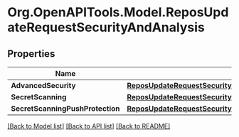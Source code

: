 # Org.OpenAPITools.Model.ReposUpdateRequestSecurityAndAnalysis

## Properties

Name | Type | Description | Notes
------------ | ------------- | ------------- | -------------
**AdvancedSecurity** | [**ReposUpdateRequestSecurityAndAnalysisAdvancedSecurity**](ReposUpdateRequestSecurityAndAnalysisAdvancedSecurity.md) |  | [optional] 
**SecretScanning** | [**ReposUpdateRequestSecurityAndAnalysisSecretScanning**](ReposUpdateRequestSecurityAndAnalysisSecretScanning.md) |  | [optional] 
**SecretScanningPushProtection** | [**ReposUpdateRequestSecurityAndAnalysisSecretScanningPushProtection**](ReposUpdateRequestSecurityAndAnalysisSecretScanningPushProtection.md) |  | [optional] 

[[Back to Model list]](../README.md#documentation-for-models) [[Back to API list]](../README.md#documentation-for-api-endpoints) [[Back to README]](../README.md)

